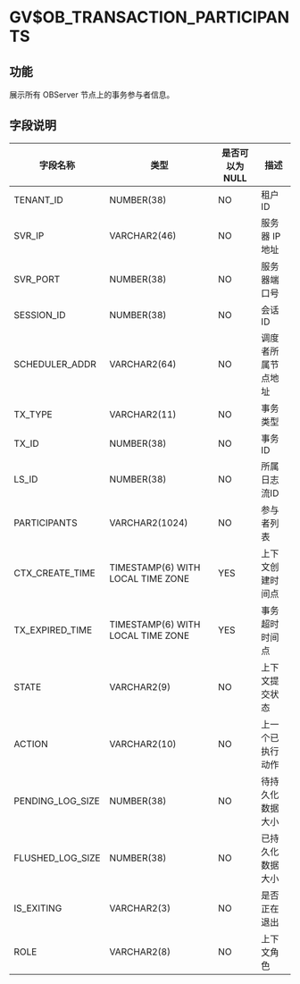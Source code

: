 GV$OB_TRANSACTION_PARTICIPANTS 
===================================================

功能 
-------------------

展示所有 OBServer 节点上的事务参与者信息。

字段说明 
---------------------



|       字段名称       |                类型                 | 是否可以为 NULL |    描述     |
|------------------|-----------------------------------|------------|-----------|
| TENANT_ID        | NUMBER(38)                        | NO         | 租户 ID     |
| SVR_IP           | VARCHAR2(46)                      | NO         | 服务器 IP 地址 |
| SVR_PORT         | NUMBER(38)                        | NO         | 服务器端口号    |
| SESSION_ID       | NUMBER(38)                        | NO         | 会话ID      |
| SCHEDULER_ADDR   | VARCHAR2(64)                      | NO         | 调度者所属节点地址 |
| TX_TYPE          | VARCHAR2(11)                      | NO         | 事务类型      |
| TX_ID            | NUMBER(38)                        | NO         | 事务ID      |
| LS_ID            | NUMBER(38)                        | NO         | 所属日志流ID   |
| PARTICIPANTS     | VARCHAR2(1024)                    | NO         | 参与者列表     |
| CTX_CREATE_TIME  | TIMESTAMP(6) WITH LOCAL TIME ZONE | YES        | 上下文创建时间点  |
| TX_EXPIRED_TIME  | TIMESTAMP(6) WITH LOCAL TIME ZONE | YES        | 事务超时时间点   |
| STATE            | VARCHAR2(9)                       | NO         | 上下文提交状态   |
| ACTION           | VARCHAR2(10)                      | NO         | 上一个已执行动作  |
| PENDING_LOG_SIZE | NUMBER(38)                        | NO         | 待持久化数据大小  |
| FLUSHED_LOG_SIZE | NUMBER(38)                        | NO         | 已持久化数据大小  |
| IS_EXITING       | VARCHAR2(3)                       | NO         | 是否正在退出    |
| ROLE             | VARCHAR2(8)                       | NO         | 上下文角色     |